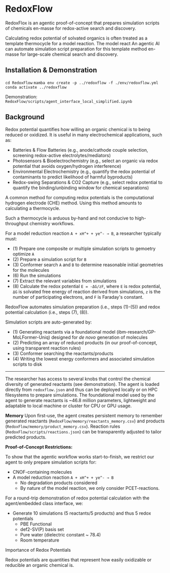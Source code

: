 # RedoxFlow
RedoxFlox is an agentic proof-of-concept that prepares simulation scripts of chemicals en-masse for redox-active search and discovery.

Calculating redox potential of solvated organics is often treated as a template thermocycle for a model reaction. The model react An agentic AI can automate simulation script preparation for this template method en-masse for large-scale chemical search and discovery.

**Installation & Demonstration**
---
`cd RedoxFlow`
`mamba env create -p ../redoxflow -f ./env/redoxflow.yml`
`conda activate ../redoxflow`

Demonstration:
`RedoxFlow/scripts/agent_interface_local_simplified.ipynb`

**Background**
---
Redox potential quantifies how willing an organic chemical is to being reduced or oxidized. It is useful in many electrochemical applications, such as:

* Batteries & Flow Batteries (e.g., anode/cathode couple selection, screening redox-active electrolytes/mediators)
* Photosensors & Bioelectrochemistry (e.g., select an organic via redox potential that avoids oxygen/hydrogen interference)
* Environmental Electrochemistry (e.g., quantify the redox potential of contaminants to predict likelihood of harmful byproducts)
* Redox-swing Separations & CO2 Capture (e.g., select redox potential to quantify the binding/unbinding window for chemical separations)

A common method for computing redox potentials is the computational hydrogen electrode (CHE) method. Using this method amounts to calculating a thermocycle. 

Such a thermocycle is arduous by-hand and not conducive to high-throughput chemistry workflows. 

For a model reduction reaction `A + xH^+ + ye^- → B`, a researcher typically must: 

* (1) Prepare one composite or multiple simulation scripts to gemoetry optimize  `A`
* (2) Prepare a simulation script for `B`
* (3) Conformer search `A` and `B` to determine reasonable initial geometries for the molecules
* (6) Run the simulations
* (7) Extract the relevant variables from simulations
* (8) Calculate the redox potential `E = -ΔG/zF`, where `E` is redox potential, `ΔG` is solvated free energy of reaction derived from simulations, `z` is the number of participating electrons, and `F` is Faraday's constant.

 RedoxFlow automates simulation preparation (i.e., steps (1)-(5)) and redox potential calculation (i.e., steps (7), (8)). 

Simulation scripts are auto-generated by:
* (1) Generating reactants via a foundational model (ibm-research/GP-MoLFormer-Uniq) designed for _de novo_ generation of molecules
* (2) Predicting an array of reduced products (in our proof-of-concept, using transparent reaction rules)
* (3) Conformer searching the reactants/products
* (4) Writing the lowest energy conformers and associated simulation scripts to disk
---
The researcher has access to several knobs that control the chemical diversity of generated reactants (see demonstration). The agent is loaded directly from `redoxflow.json` and thus can be deployed locally or on HPC filesystems to prepare simulations. The foundational model used by the agent to generate reactants is ~46.8 million parameters, lightweight and adaptable to local machine or cluster for CPU or GPU usage.

**Memory**
Upon first-use, the agent creates persistent memory to remember generated reactants (`RedoxFlow/memory/reactants_memory.csv`) and products (`RedoxFlow/memory/product_memory.csv`). Reaction rules (`RedoxFlow/scripts/reactions.json`) can be transparently adjusted to tailor predicted products. 

**Proof-of-Concept Restrictions:**

To show that the agentic workflow works start-to-finish, we restrict our agent to only prepare simulation scripts for:
* CNOF-containing molecules
* A model reduction reaction `A + xH^+ + ye^- → B`
    * No degradation products considered
    * By nature of the model reaction, we only consider PCET-reactions.

For a round-trip demonstration of redox potential calculation with the agent/embedded class interface, we:
* Generate 10 simulations (5 reactants/5 products) and thus 5 redox potentials
    * PBE Functional
    * def2-SV(P) basis set
    * Pure water (dielectric constant ~ 78.4)
    * Room temperature

Importance of Redox Potentials

Redox potentials are quantities that represent how easily oxidizable or reducible an organic chemical is. 
